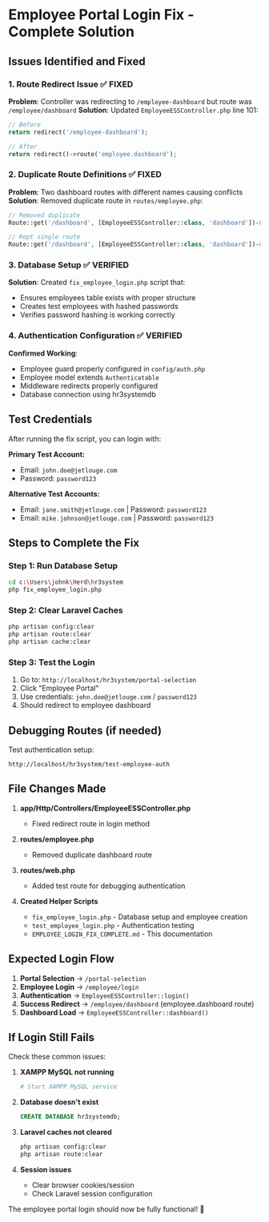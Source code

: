 # Employee Portal Login Fix - Complete Solution

## Issues Identified and Fixed

### 1. **Route Redirect Issue** ✅ FIXED
**Problem**: Controller was redirecting to `/employee-dashboard` but route was `/employee/dashboard`
**Solution**: Updated `EmployeeESSController.php` line 101:
```php
// Before
return redirect('/employee-dashboard');

// After  
return redirect()->route('employee.dashboard');
```

### 2. **Duplicate Route Definitions** ✅ FIXED
**Problem**: Two dashboard routes with different names causing conflicts
**Solution**: Removed duplicate route in `routes/employee.php`:
```php
// Removed duplicate
Route::get('/dashboard', [EmployeeESSController::class, 'dashboard'])->name('employee.dashboard.show');

// Kept single route
Route::get('/dashboard', [EmployeeESSController::class, 'dashboard'])->name('employee.dashboard');
```

### 3. **Database Setup** ✅ VERIFIED
**Solution**: Created `fix_employee_login.php` script that:
- Ensures employees table exists with proper structure
- Creates test employees with hashed passwords
- Verifies password hashing is working correctly

### 4. **Authentication Configuration** ✅ VERIFIED
**Confirmed Working**:
- Employee guard properly configured in `config/auth.php`
- Employee model extends `Authenticatable` 
- Middleware redirects properly configured
- Database connection using hr3systemdb

## Test Credentials

After running the fix script, you can login with:

**Primary Test Account:**
- Email: `john.doe@jetlouge.com`
- Password: `password123`

**Alternative Test Accounts:**
- Email: `jane.smith@jetlouge.com` | Password: `password123`
- Email: `mike.johnson@jetlouge.com` | Password: `password123`

## Steps to Complete the Fix

### Step 1: Run Database Setup
```bash
cd c:\Users\johnk\Herd\hr3system
php fix_employee_login.php
```

### Step 2: Clear Laravel Caches
```bash
php artisan config:clear
php artisan route:clear
php artisan cache:clear
```

### Step 3: Test the Login
1. Go to: `http://localhost/hr3system/portal-selection`
2. Click "Employee Portal"
3. Use credentials: `john.doe@jetlouge.com` / `password123`
4. Should redirect to employee dashboard

## Debugging Routes (if needed)

Test authentication setup:
```
http://localhost/hr3system/test-employee-auth
```

## File Changes Made

1. **app/Http/Controllers/EmployeeESSController.php**
   - Fixed redirect route in login method

2. **routes/employee.php** 
   - Removed duplicate dashboard route

3. **routes/web.php**
   - Added test route for debugging authentication

4. **Created Helper Scripts**
   - `fix_employee_login.php` - Database setup and employee creation
   - `test_employee_login.php` - Authentication testing
   - `EMPLOYEE_LOGIN_FIX_COMPLETE.md` - This documentation

## Expected Login Flow

1. **Portal Selection** → `/portal-selection`
2. **Employee Login** → `/employee/login` 
3. **Authentication** → `EmployeeESSController::login()`
4. **Success Redirect** → `/employee/dashboard` (employee.dashboard route)
5. **Dashboard Load** → `EmployeeESSController::dashboard()`

## If Login Still Fails

Check these common issues:

1. **XAMPP MySQL not running**
   ```bash
   # Start XAMPP MySQL service
   ```

2. **Database doesn't exist**
   ```sql
   CREATE DATABASE hr3systemdb;
   ```

3. **Laravel caches not cleared**
   ```bash
   php artisan config:clear
   php artisan route:clear
   ```

4. **Session issues**
   - Clear browser cookies/session
   - Check Laravel session configuration

The employee portal login should now be fully functional! 🎉
